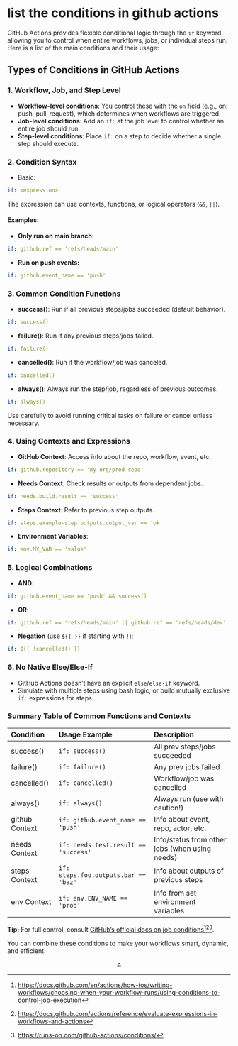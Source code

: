 
# list the conditions in github actions

GitHub Actions provides flexible conditional logic through the `if` keyword, allowing you to control when entire workflows, jobs, or individual steps run. Here is a list of the main conditions and their usage:

## Types of Conditions in GitHub Actions

### 1. **Workflow, Job, and Step Level**

- **Workflow-level conditions**: You control these with the `on` field (e.g., on: push, pull_request), which determines when workflows are triggered.
- **Job-level conditions**: Add an `if:` at the job level to control whether an entire job should run.
- **Step-level conditions**: Place `if:` on a step to decide whether a single step should execute.


### 2. **Condition Syntax**

- Basic:

```yaml
if: <expression>
```

The expression can use contexts, functions, or logical operators (`&&`, `||`).


#### **Examples:**

- **Only run on main branch:**

```yaml
if: github.ref == 'refs/heads/main'
```

- **Run on push events:**

```yaml
if: github.event_name == 'push'
```


### 3. **Common Condition Functions**

- **success()**: Run if all previous steps/jobs succeeded (default behavior).

```yaml
if: success()
```

- **failure()**: Run if any previous steps/jobs failed.

```yaml
if: failure()
```

- **cancelled()**: Run if the workflow/job was canceled.

```yaml
if: cancelled()
```

- **always()**: Always run the step/job, regardless of previous outcomes.

```yaml
if: always()
```

Use carefully to avoid running critical tasks on failure or cancel unless necessary.


### 4. **Using Contexts and Expressions**

- **GitHub Context**: Access info about the repo, workflow, event, etc.

```yaml
if: github.repository == 'my-org/prod-repo'
```

- **Needs Context**: Check results or outputs from dependent jobs.

```yaml
if: needs.build.result == 'success'
```

- **Steps Context**: Refer to previous step outputs.

```yaml
if: steps.example-step.outputs.output_var == 'ok'
```

- **Environment Variables**:

```yaml
if: env.MY_VAR == 'value'
```


### 5. **Logical Combinations**

- **AND**:

```yaml
if: github.event_name == 'push' && success()
```

- **OR**:

```yaml
if: github.ref == 'refs/heads/main' || github.ref == 'refs/heads/dev'
```

- **Negation** (use `${{ }}` if starting with `!`):

```yaml
if: ${{ !cancelled() }}
```


### 6. **No Native Else/Else-If**

- GitHub Actions doesn’t have an explicit `else`/`else-if` keyword.
- Simulate with multiple steps using bash logic, or build mutually exclusive `if:` expressions for steps.


### **Summary Table of Common Functions and Contexts**

| Condition | Usage Example | Description |
| :-- | :-- | :-- |
| success() | `if: success()` | All prev steps/jobs succeeded |
| failure() | `if: failure()` | Any prev jobs failed |
| cancelled() | `if: cancelled()` | Workflow/job was cancelled |
| always() | `if: always()` | Always run (use with caution!) |
| github Context | `if: github.event_name == 'push'` | Info about event, repo, actor, etc. |
| needs Context | `if: needs.test.result == 'success'` | Info/status from other jobs (when using needs) |
| steps Context | `if: steps.foo.outputs.bar == 'baz'` | Info about outputs of previous steps |
| env Context | `if: env.ENV_NAME == 'prod'` | Info from set environment variables |

**Tip:**
For full control, consult [GitHub’s official docs on job conditions](https://docs.github.com/en/actions/how-tos/writing-workflows/choosing-when-your-workflow-runs/using-conditions-to-control-job-execution)[^1][^2][^3].

You can combine these conditions to make your workflows smart, dynamic, and efficient.

<div style="text-align: center">⁂</div>

[^1]: https://docs.github.com/en/actions/how-tos/writing-workflows/choosing-when-your-workflow-runs/using-conditions-to-control-job-execution

[^2]: https://docs.github.com/actions/reference/evaluate-expressions-in-workflows-and-actions

[^3]: https://runs-on.com/github-actions/conditions/

[^4]: https://docs.github.com/actions/reference/workflow-syntax-for-github-actions

[^5]: https://docs.github.com/en/enterprise-server@3.14/actions/writing-workflows/choosing-when-your-workflow-runs/using-conditions-to-control-job-execution

[^6]: https://thomasthornton.cloud/2023/08/11/if-elseif-or-else-in-github-actions/

[^7]: https://www.youtube.com/watch?v=swS_7tMqHE0

[^8]: https://stackoverflow.com/questions/65844033/conditional-needs-in-github-actions

[^9]: https://cicube.io/blog/github-actions-if-condition/

[^10]: https://stackoverflow.com/questions/60916931/github-actions-does-the-if-have-an-else

[^11]: https://docs.github.com/articles/getting-started-with-github-actions

[^12]: https://stackoverflow.com/questions/72872929/how-to-do-if-else-if-conditions-in-github-actions

[^13]: https://hungvu.tech/advanced-github-actions-conditional-workflow

[^14]: https://docs.github.com/actions/learn-github-actions/events-that-trigger-workflows

